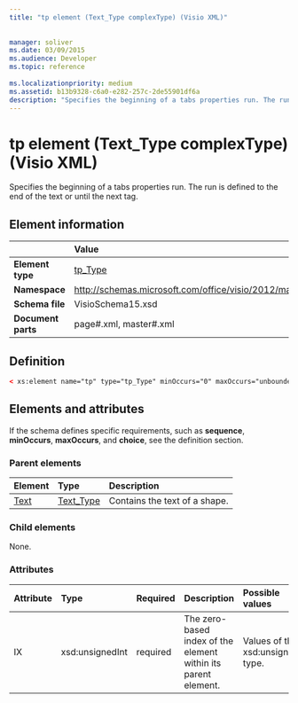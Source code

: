 ```yaml
---
title: "tp element (Text_Type complexType) (Visio XML)"
 
 
manager: soliver
ms.date: 03/09/2015
ms.audience: Developer
ms.topic: reference
 
ms.localizationpriority: medium
ms.assetid: b13b9328-c6a0-e282-257c-2de55901df6a
description: "Specifies the beginning of a tabs properties run. The run is defined to the end of the text or until the next tag."
---
```


# tp element (Text_Type complexType) (Visio XML)

Specifies the beginning of a tabs properties run. The run is defined to the end of the text or until the next tag.
  
## Element information

||Value |
|:-----|:-----|
|**Element type** <br/> |[tp_Type](tp_type-complextypevisio-xml.md) <br/> |
|**Namespace** <br/> |http://schemas.microsoft.com/office/visio/2012/main  <br/> |
|**Schema file** <br/> |VisioSchema15.xsd  <br/> |
|**Document parts** <br/> |page#.xml, master#.xml  <br/> |
   
## Definition

```XML
< xs:element name="tp" type="tp_Type" minOccurs="0" maxOccurs="unbounded" ></xs:element >
```

## Elements and attributes

If the schema defines specific requirements, such as **sequence**, **minOccurs**, **maxOccurs**, and **choice**, see the definition section. 
  
### Parent elements

|**Element**|**Type**|**Description**|
|:-----|:-----|:-----|
|[Text](text-element-shapesheet_type-complextypevisio-xml.md) <br/> |[Text_Type](text_type-complextypevisio-xml.md) <br/> |Contains the text of a shape. |
   
### Child elements

None.
  
### Attributes

|**Attribute**|**Type**|**Required**|**Description**|**Possible values**|
|:-----|:-----|:-----|:-----|:-----|
|IX  <br/> |xsd:unsignedInt  <br/> |required  <br/> |The zero-based index of the element within its parent element. |Values of the xsd:unsignedInt type. |
   

